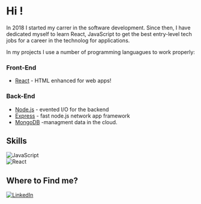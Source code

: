 # Hi !
In 2018 I started my carrer in the software development. Since then, I have dedicated myself to learn React, JavaScript  to get  the best entry-level tech jobs for a career in the technolog for applications.

In my projects I use a number of programming languagues to work properly:

### Front-End
- [React](https://reactjs.org/) - HTML enhanced for web apps!
### Back-End
- [Node.js](http://nodejs.org) - evented I/O for the backend
- [Express](http://expressjs.com) - fast node.js network app framework 
- [MongoDB](https://www.mongodb.com/) -managment data in the cloud.

## Skills
![JavaScript](https://img.shields.io/badge/JavaScript-_-F7DF1E?style=for-the-badge&logo=javascript)<br/>
![React](https://img.shields.io/badge/React-_-61DAFB?style=for-the-badge&logo=react)<br/>

## Where to Find me?
[![LinkedIn](https://img.shields.io/badge/LinkedIn-Oscar_Fernando_Silva-0A66C2?style=for-the-badge&logo=linkedin)](https://www.linkedin.com/in/oscar-fernando-silva-84294420a/)<br/>

